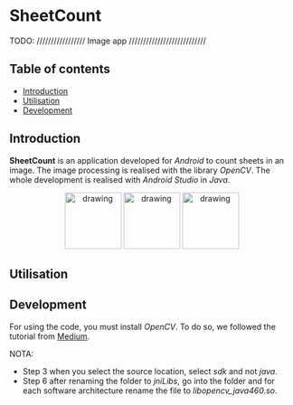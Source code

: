 [comment]: <> (© 2023 by Collen Leon and Tremaudant Axel)

# SheetCount
 
TODO: ///////////////// Image app ///////////////////////////

## Table of contents

* [Introduction](#Introduction)
* [Utilisation](#Utilisation)
* [Development](#Development)

<span id="Introduction"><span>
## Introduction

**SheetCount** is an application developed for *Android* to count sheets in an image. The image processing is realised with the library *OpenCV*. The whole development is realised with *Android Studio* in *Java*.

<p align="center">
<img src="https://3.bp.blogspot.com/-yvrV6MUueGg/ToICp0YIDPI/AAAAAAAAADg/SYKg4dWpyC43AAfrDwBTR0VYmYT0QshEgCPcBGAYYCw/s1600/OpenCV_Logo.png" alt="drawing" height="100">
<img src="https://borntocode.fr/wp-content/uploads/2016/05/android-studio-home.png" alt="drawing" height="100">
<img src="https://s3images.coroflot.com/user_files/individual_files/572923_bfaleg9ynacrlnok47k4l8hgp.jpg" alt="drawing" height="100">
</p>



<span id="Utilisation"><span>
## Utilisation





<span id="Development"><span>
## Development

For using the code, you must install *OpenCV*. To do so, we followed the tutorial from [Medium](https://medium.com/android-news/a-beginners-guide-to-setting-up-opencv-android-library-on-android-studio-19794e220f3c).

NOTA:  
* Step 3 when you select the source location, select *sdk* and not *java*.
* Step 6 after renaming the folder to *jniLibs*, go into the folder and for each software architecture rename the file to *libopencv_java460.so*.



